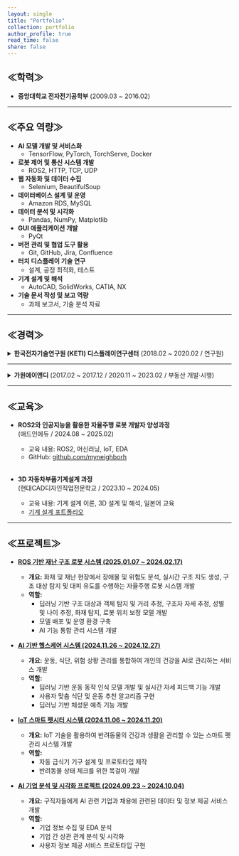 ```yaml
---
layout: single
title: "Portfolio"
collection: portfolio
author_profile: true
read_time: false
share: false
---
```


<style>
  .image-grid {
    display: flex;
    flex-wrap: wrap;
    gap: 10px;
    page-break-inside: avoid;
    break-inside: avoid;
  }
  .image-grid .image-box {
    width: 48%;
    height: 200px; /* 높이 통일을 위해 수정 */
    display: flex;
    align-items: center;
    justify-content: center;
    overflow: hidden;
    page-break-inside: avoid;
    break-inside: avoid;
  }
  .image-grid .image-box img {
    width: 100%;
    height: 100%;
    object-fit: contain; /* cover 대신 contain으로 이미지 왜곡 방지 */
    page-break-inside: avoid;
    break-inside: avoid;
  }
</style>


## ≪학력≫
- **중앙대학교 전자전기공학부** (2009.03 ~ 2016.02)

---

## ≪주요 역량≫

- **AI 모델 개발 및 서비스화**
  - TensorFlow, PyTorch, TorchServe, Docker  
- **로봇 제어 및 통신 시스템 개발**
  - ROS2, HTTP, TCP, UDP  
- **웹 자동화 및 데이터 수집**
  - Selenium, BeautifulSoup  
- **데이터베이스 설계 및 운영**
  - Amazon RDS, MySQL  
- **데이터 분석 및 시각화**
  - Pandas, NumPy, Matplotlib  
- **GUI 애플리케이션 개발**
  - PyQt  
- **버전 관리 및 협업 도구 활용**
  - Git, GitHub, Jira, Confluence  
- **터치 디스플레이 기술 연구**
  - 설계, 공정 최적화, 테스트  
- **기계 설계 및 해석**
  - AutoCAD, SolidWorks, CATIA, NX  
- **기술 문서 작성 및 보고 역량**
  - 과제 보고서, 기술 분석 자료

---

## ≪경력≫

<details>
<summary><strong>한국전자기술연구원 (KETI) 디스플레이연구센터</strong> (2018.02 ~ 2020.02 / 연구원)</summary>

<br>

<strong>(1) Metal Mesh 터치 패널 개발</strong><br>
- 기존 ITO 전극의 느린 응답 속도 및 유연기판 부적합 문제 해결<br>
- Metal Mesh 전극 구조 설계 및 Photolithography 공정 조건 최적화<br>
- 고해상도 / 고주사율 / 플렉서블 디스플레이 제품 적용 가능성 확보<br>
<div class="image-grid">
  <div class="image-box"><img src="https://github.com/user-attachments/assets/e56125d7-9042-4306-92e0-72db2b6a0070"></div>
  <div class="image-box"><img src="https://github.com/user-attachments/assets/8db5a55b-8fc4-4c98-9f78-537a87ca65ab"></div>
</div>
<br>

<strong>(2) 거울형 터치 패널 개발</strong><br>
- Metal Mesh 전극 기반 Mirror Display용 터치 패널 설계 및 공정 개발<br>
- 고투과율·고반사율을 동시에 확보한 구조 설계<br>
<div class="image-grid">
  <div class="image-box"><img src="https://github.com/user-attachments/assets/ab6cbb10-c2e8-4983-9289-3c0e2fff72ae"></div>
  <div class="image-box"></div>
</div>
<br>

<strong>(3) Stylus Pen + 손 인식 단일 Layer 터치 패널 개발</strong><br>
- Stylus Pen + 손 인식 가능한 단일 Layer 터치 패널 설계<br>
- Layer 축소로 공정 간소화 및 생산성 향상<br>
- 정부 과제 목표 성과 달성<br>
<div class="image-grid">
  <div class="image-box"><img src="https://github.com/user-attachments/assets/f6c14137-960b-4d25-9808-6596c4ad23b1"></div>
  <div class="image-box"><img src="https://github.com/user-attachments/assets/275d2b98-82fa-4c2e-8ed6-496b03551b5f"></div>
</div>
<br>

<strong>(4) 햅틱 디바이스 연구</strong><br>
- 전극 패턴 / 입력 파형 / 주파수 변화에 따른 감각 반응 실험 설계<br>
- 자극 조건에 따라 사용자별 인지 감도 및 반응 다양성 확인<br>
<div class="image-grid">
  <div class="image-box"><img src="https://github.com/user-attachments/assets/b56ba3ac-6b44-48a7-8ffe-84e9f0cae71d"></div>
  <div class="image-box"></div>
</div>
<br>

<strong>(5) Super Capacitor (EDLC) 연구</strong><br>
- EDLC 저에너지 밀도 문제 해결을 위한 실험 수행<br>
- Separator 제거 → Spacer 구조로 대체<br>
- 에너지 밀도 12~15% 향상 실험 결과 확보<br><br>

<strong>(6) 분석 및 기술 문서 작성</strong><br>
- Reverse Engineering<br>
- 디바이스 구조 / 소재 분석, 외부 의뢰 샘플 분석<br>
- 시험 결과 보고서 및 정부 과제 보고서 작성<br>
<div class="image-grid">
  <div class="image-box"><img src="https://github.com/user-attachments/assets/34b76185-33e5-46f0-942c-340f2ddd1f65"></div>
  <div class="image-box"><img src="https://github.com/user-attachments/assets/dd4082d3-6fd3-40ca-ba09-ff6527ff5f9f"></div>
</div>
<br>

<strong>(7) 장비 운용</strong><br>
- 공정 및 분석 장비 전반 운용 능력 보유<br>

<table>
  <thead>
    <tr>
      <th>장비 분류</th>
      <th>장비 목록</th>
    </tr>
  </thead>
  <tbody>
    <tr><td>포토리소그래피</td><td>Spin Coater, Mask Aligner</td></tr>
    <tr><td>디스플레이·반도체 공정</td><td>DC Sputter, Thermal Evaporator, E-beam Evaporator, O₂ Plasma Asher</td></tr>
    <tr><td>분석·연구 장비</td><td>Optical Microscope, Confocal Microscope, AFM, Alpha Step, SEM, FE-SEM, FIB, CP</td></tr>
    <tr><td>기타 장비</td><td>Keithley Source Meter, Oscilloscope, Battery Cycler, Laser Repair System, Screen Printer, Laminator, LFA, FLIR Thermography Camera</td></tr>
  </tbody>
</table>

<div class="image-grid">
  <div class="image-box"><img src="https://github.com/user-attachments/assets/4fa87b1d-596f-4fd6-9f7d-cd98e40efe96"></div>
  <div class="image-box"><img src="https://github.com/user-attachments/assets/48e3a6dc-f175-4932-bc23-a782fdfd554b"></div>
</div>
</details>

---

<details>
<summary><strong>가원에이앤디</strong> (2017.02 ~ 2017.12 / 2020.11 ~ 2023.02 / 부동산 개발·시행)</summary>

<br>

<strong>(1) 부동산 개발 및 사업화</strong><br>
- 개발 잠재 토지 발굴 → 사업 기획 및 고객 판매까지 전 과정 수행<br>
- 지역 여건 분석, 수요 예측, 사업성 검토<br><br>

<strong>(2) 현장 및 인허가 업무</strong><br>
- 공사 현장 실무 관리 및 점검<br>
- 토지 및 건축 도면 검토<br>
- 각종 인허가 진행 업무 (지자체 협의, 서류 제출 등)<br>

</details>

---

## ≪교육≫
- <strong>ROS2와 인공지능을 활용한 자율주행 로봇 개발자 양성과정</strong><br>
  (애드인에듀 / 2024.08 ~ 2025.02)<br>
  - 교육 내용: ROS2, 머신러닝, IoT, EDA<br>
  - GitHub: [github.com/myneighborh](https://github.com/myneighborh)<br><br>


- <strong>3D 자동차부품기계설계 과정</strong><br>
  (현대CAD디자인직업전문학교 / 2023.10 ~ 2024.05)<br>
  - 교육 내용: 기계 설계 이론, 3D 설계 및 해석, 일본어 교육
  - [기계 설계 포트폴리오](https://docs.google.com/presentation/d/1zHoYsQDK4suuZ4vuVmza5WFN8ShzvMDtqMorxdukd4w/edit?usp=sharing)

---

## ≪프로젝트≫

- [**ROS 기반 재난 구조 로봇 시스템 (2025.01.07 ~ 2024.02.17)**](https://github.com/addinedu-ros-7th/ros-repo-4)  
  - **개요:** 화재 및 재난 현장에서 장애물 및 위험도 분석, 실시간 구조 지도 생성, 구조 대상 탐지 및 대피 유도를 수행하는 자율주행 로봇 시스템 개발  
  - **역할:**  
    - 딥러닝 기반 구조 대상과 객체 탐지 및 거리 추정, 구조자 자세 추정, 성별 및 나이 추정, 화재 탐지, 로봇 위치 보정 모델 개발
    - 모델 배포 및 운영 환경 구축
    - AI 기능 통합 관리 시스템 개발<br>

- [**AI 기반 헬스케어 시스템 (2024.11.26 ~ 2024.12.27)**](https://github.com/addinedu-ros-7th/deeplearning-repo-5)  
  - **개요:** 운동, 식단, 위험 상황 관리를 통합하여 개인의 건강을 AI로 관리하는 서비스 개발  
  - **역할:**  
    - 딥러닝 기반 운동 동작 인식 모델 개발 및 실시간 자세 피드백 기능 개발  
    - 사용자 맞춤 식단 및 운동 추천 알고리즘 구현  
    - 딥러닝 기반 체성분 예측 기능 개발<br>

- [**IoT 스마트 펫시터 시스템 (2024.11.06 ~ 2024.11.20)**](https://github.com/addinedu-ros-7th/iot-repo-1)  
  - **개요:** IoT 기술을 활용하여 반려동물의 건강과 생활을 관리할 수 있는 스마트 펫 관리 시스템 개발  
  - **역할:**  
    - 자동 급식기 기구 설계 및 프로토타입 제작  
    - 반려동물 상태 체크를 위한 목걸이 개발<br>
      
- [**AI 기업 분석 및 시각화 프로젝트 (2024.09.23 ~ 2024.10.04)**](https://github.com/addinedu-ros-7th/eda-repo-4)  
  - **개요:** 구직자들에게 AI 관련 기업과 채용에 관련된 데이터 및 정보 제공 서비스 개발  
  - **역할:**  
    - 기업 정보 수집 및 EDA 분석  
    - 기업 간 상관 관계 분석 및 시각화  
    - 사용자 정보 제공 서비스 프로토타입 구현<br>

